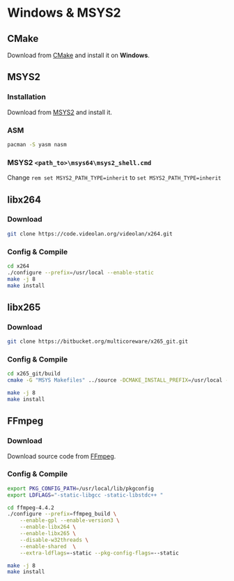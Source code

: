 # Windows & MSYS2

## CMake

Download from [CMake](https://cmake.org/download/) and install it on **Windows**.

## MSYS2

### Installation

Download from [MSYS2](https://www.msys2.org/) and install it.

### ASM

```bash
pacman -S yasm nasm
```

### MSYS2 `<path_to>\msys64\msys2_shell.cmd`

Change `rem set MSYS2_PATH_TYPE=inherit` to `set MSYS2_PATH_TYPE=inherit`

## libx264

### Download

```bash
git clone https://code.videolan.org/videolan/x264.git
```

### Config & Compile

```bash
cd x264
./configure --prefix=/usr/local --enable-static
make -j 8
make install
```

## libx265

### Download

```bash
git clone https://bitbucket.org/multicoreware/x265_git.git
```

### Config & Compile

```bash
cd x265_git/build
cmake -G "MSYS Makefiles" ../source -DCMAKE_INSTALL_PREFIX=/usr/local -DENABLE_SHARED=OFF -DCMAKE_EXE_LINKER_FLAGS="-static"

make -j 8
make install
```

## FFmpeg

### Download

Download source code from [FFmpeg](https://www.ffmpeg.org/download.html#releases).

### Config & Compile

```bash
export PKG_CONFIG_PATH=/usr/local/lib/pkgconfig
export LDFLAGS="-static-libgcc -static-libstdc++ "

cd ffmpeg-4.4.2
./configure --prefix=ffmpeg_build \
    --enable-gpl --enable-version3 \
    --enable-libx264 \
    --enable-libx265 \
    --disable-w32threads \
    --enable-shared  \
    --extra-ldflags=-static --pkg-config-flags=--static

make -j 8
make install
```
